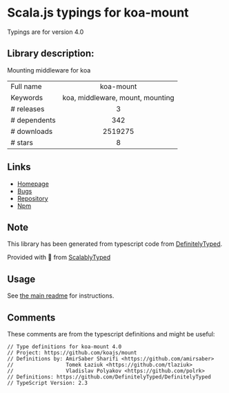 
# Scala.js typings for koa-mount

Typings are for version 4.0

## Library description:
Mounting middleware for koa

|                    |                 |
| ------------------ | :-------------: |
| Full name          | koa-mount |
| Keywords           | koa, middleware, mount, mounting |
| # releases         | 3 |
| # dependents       | 342 |
| # downloads        | 2519275 |
| # stars            | 8 |

## Links
- [Homepage](https://github.com/koajs/mount#readme)
- [Bugs](https://github.com/koajs/mount/issues)
- [Repository](https://github.com/koajs/mount)
- [Npm](https://www.npmjs.com/package/koa-mount)
    


## Note
This library has been generated from typescript code from [DefinitelyTyped](https://definitelytyped.org).

Provided with :purple_heart: from [ScalablyTyped](https://github.com/oyvindberg/ScalablyTyped)

## Usage
See [the main readme](../../readme.md) for instructions.

## Comments

These comments are from the typescript definitions and might be useful:
```
// Type definitions for koa-mount 4.0
// Project: https://github.com/koajs/mount
// Definitions by: AmirSaber Sharifi <https://github.com/amirsaber>
//                 Tomek Łaziuk <https://github.com/tlaziuk>
//                 Vladislav Polyakov <https://github.com/polrk>
// Definitions: https://github.com/DefinitelyTyped/DefinitelyTyped
// TypeScript Version: 2.3

```

